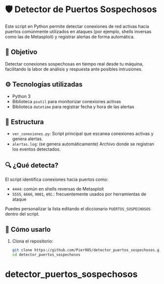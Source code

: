 # 🛡️ Detector de Puertos Sospechosos

Este script en Python permite detectar conexiones de red activas hacia puertos comúnmente utilizados en ataques (por ejemplo, shells inversas como las de Metasploit) y registrar alertas de forma automática.

## 📌 Objetivo

Detectar conexiones sospechosas en tiempo real desde tu máquina, facilitando la labor de análisis y respuesta ante posibles intrusiones.

## ⚙️ Tecnologías utilizadas

- Python 3
- Biblioteca `psutil` para monitorizar conexiones activas
- Biblioteca `datetime` para registrar fecha y hora de las alertas

## 📂 Estructura

- `ver_conexiones.py`: Script principal que escanea conexiones activas y genera alertas.
- `alertas.log`: (se genera automáticamente) Archivo donde se registran los eventos detectados.

## 🔍 ¿Qué detecta?

El script identifica conexiones hacia puertos como:

- `4444`: común en shells reversas de Metasploit
- `5555`, `6666`, `9001`, etc.: frecuentemente usados por herramientas de ataque

Puedes personalizar la lista editando el diccionario `PUERTOS_SOSPECHOSOS` dentro del script.

## 🚀 Cómo usarlo

1. Clona el repositorio:
   ```bash
   git clone https://github.com/Pier985/detector_puertos_sospechosos.git
   cd detector_puertos_sospechosos
# detector_puertos_sospechosos
